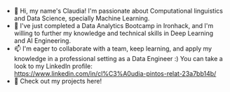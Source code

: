 - 👋 Hi, my name's Claudia! I'm passionate about Computational linguistics and Data Science, specially Machine Learning. 
- 🌱 I've just completed a Data Analytics Bootcamp in Ironhack, and I'm willing to further my knowledge and technical skills in Deep Learning and AI Engineering.
- 📫 I'm eager to collaborate with a team, keep learning, and apply my knowledge in a professional setting as a Data Engineer :) You can take a look to my LinkedIn profile: https://www.linkedin.com/in/cl%C3%A0udia-pintos-relat-23a7bb14b/
- 👀 Check out my projects here! 


<!---
foscanit/foscanit is a ✨ special ✨ repository because its `README.md` (this file) appears on your GitHub profile.
You can click the Preview link to take a look at your changes.
--->
